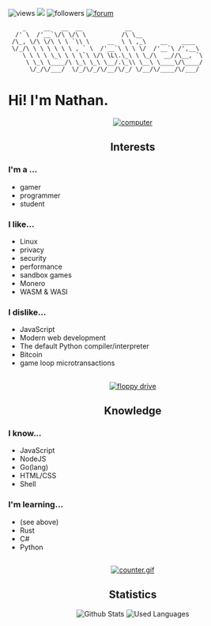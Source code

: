 ![views](https://komarev.com/ghpvc/?username=10Nates&style=flat-square)
![](https://gitwar.herokuapp.com/badge?style=flat-square&username=10Nates)
![followers](https://custom-icon-badges.demolab.com/github/followers/10nates?logo=person-add&style=flat-square)
[![forum](https://custom-icon-badges.demolab.com/badge/-Discussions-/?logo=megaphone&style=flat-square&color=grey)](https://github.com/10Nates/discussions)

```fix
    _     __   __  __            __                     
  /' \  /'__`\/\ \/\ \          /\ \__                  
 /\_, \/\ \/\ \ \ `\\ \     __  \ \ ,_\    __    ____   
 \/_/\ \ \ \ \ \ \ , ` \  /'__`\ \ \ \/  /'__`\ /',__\  
    \ \ \ \ \_\ \ \ \`\ \/\ \L\.\_\ \ \_/\  __//\__, `\ 
     \ \_\ \____/\ \_\ \_\ \__/.\_\\ \__\ \____\/\____/ 
      \/_/\/___/  \/_/\/_/\/__/\/_/ \/__/\/____/\/___/  
```
# Hi! I'm Nathan.

<div align="center">
  
  [![computer](https://logmyip.com/src/unlog/computer.webp)](https://www.wonder-tonic.com/geocitiesizer/)
  ## Interests
  
</div>

### I'm a ...
- gamer 
- programmer
- student

### I like...
- Linux 
- privacy
- security
- performance
- sandbox games
- Monero
- WASM & WASI

### I dislike...
- JavaScript
- Modern web development
- The default Python compiler/interpreter
- Bitcoin
- game loop microtransactions

<div align="center">
  
  ## 
  [![floppy drive](https://logmyip.com/src/unlog/floppy.webp)](https://www.wonder-tonic.com/geocitiesizer/)
  ## Knowledge
  
</div>

### I know...
- JavaScript
- NodeJS
- Go(lang)
- HTML/CSS
- Shell

### I'm learning...
- (see above)
- Rust
- C#
- Python 

<div align="center">
  
  ## 
  [![counter.gif](https://almostd.one/assets/counter.gif)](https://www.wonder-tonic.com/geocitiesizer/)
  ## Statistics

![Github Stats](https://github-readme-stats.vercel.app/api?username=10Nates)
![Used Languages](https://github-readme-stats.vercel.app/api/top-langs/?username=10Nates&layout=compact)
    
